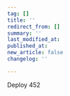 ```yaml
---
tag: []
title: ''
redirect_from: []
summary: ''
last_modified_at: 
published_at: 
new_article: false
changelog: ''

---
```

Deploy 452